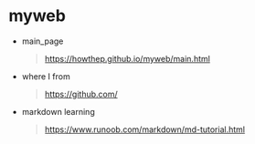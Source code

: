 # myweb
- main_page 
    > <https://howthep.github.io/myweb/main.html>
- where I from 
    > <https://github.com/>
- markdown learning
    > <https://www.runoob.com/markdown/md-tutorial.html>
